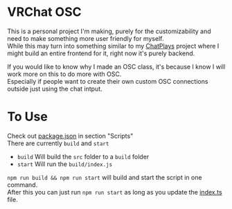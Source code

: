 ﻿# VRChat OSC
This is a personal project I'm making, purely for the customizability and need to make something more user friendly for myself.  
While this may turn into something similar to my [ChatPlays](https://github.com/AlgorithmicPolicyIndex/ChatPlays) project where I might build an entire frontend for it, right now it's purely backend.

If you would like to know why I made an OSC class, it's because I know I will work more on this to do more with OSC.  
Especially if people want to create their own custom OSC connections outside just using the chat intput.

# To Use
Check out [package.json](package.json) in section "Scripts"  
There are currently `build` and `start`   
- `build` Will build the `src` folder to a `build` folder
- `start` Will run the `build/index.js`

`npm run build && npm run start` will build and start the script in one command.  
After this you can just run `npm run start` as long as you update the [index.ts](src/index.ts) file.
